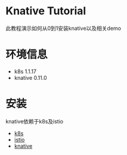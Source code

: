 # Knative Tutorial
此教程演示如何从0到1安装knative以及相关demo

# 环境信息
- k8s 1.1.17
- knative 0.11.0

# 安装
knative依赖于k8s及istio

- [k8s](install/1-k8s.md)
- [istio](install/2-istio.md)
- [knative](install/knative/README.md)

